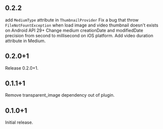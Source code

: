 ## 0.2.2

add ```MediumType``` attribute in ```ThumbnailProvider```
Fix a bug that throw ```FileNotFountException``` when load image and video thumbnail doesn't exists on Android API 29+
Change medium creationDate and modifiedDate precision from second to millisecond on iOS platform.
Add video duration attribute in Medium.

## 0.2.0+1

Release 0.2.0+1.

## 0.1.1+1

Remove transparent_image dependency out of plugin.

## 0.1.0+1

Initial release.
